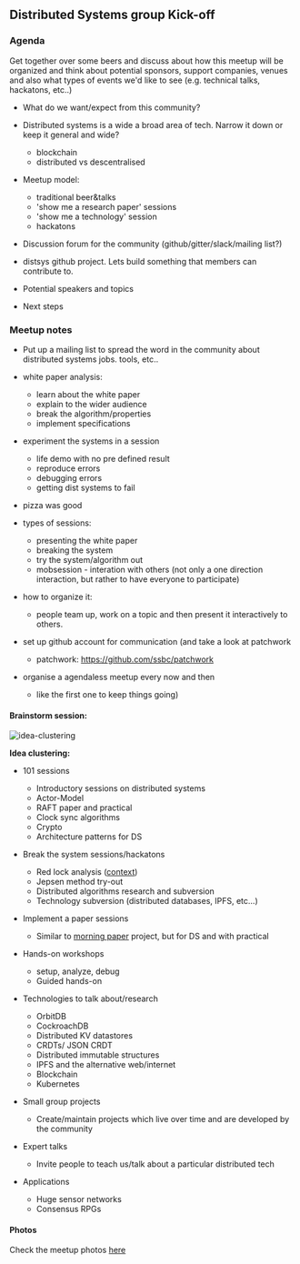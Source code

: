 ## Distributed Systems group Kick-off 

### Agenda

Get together over some beers and discuss about how this meetup will be 
organized and think about potential sponsors, support companies, venues and also
what types of events we'd like to see (e.g. technical talks, hackatons, etc..)


- What do we want/expect from this community?
    
- Distributed systems is a wide a broad area of tech. Narrow it down or keep it general and wide?
  
    - blockchain
    - distributed vs descentralised

- Meetup model:

  - traditional beer&talks
  - 'show me a research paper' sessions
  - 'show me a technology' session
  - hackatons
 
- Discussion forum for the community (github/gitter/slack/mailing list?)

- distsys github project. Lets build something that members can contribute to.

- Potential speakers and topics

- Next steps

### Meetup notes


- Put up a mailing list to spread the word in the community about distributed 
systems jobs. tools, etc..

- white paper analysis:
   - learn about the white paper
   - explain to the wider audience
   - break the algorithm/properties
   - implement specifications
   

- experiment the systems in a session
   - life demo with no pre defined result
   - reproduce errors
   - debugging errors
   - getting dist systems to fail
  
- pizza was good

- types of sessions:
  - presenting the white paper
  - breaking the system
  - try the system/algorithm out
  - mobsession - interation with others (not only a one direction interaction, 
but rather to have everyone to participate)

 - how to organize it:
   - people team up, work on a topic and then present it interactively to others.
   
 - set up github account for communication (and take a look at patchwork 
   - patchwork: https://github.com/ssbc/patchwork
   
 
 - organise a agendaless meetup every now and then
   - like the first one to keep things going)


#### Brainstorm session:

![idea-clustering](https://raw.githubusercontent.com/distributed-systems-group/events-log/master/photos/kickoff_02032017/photo5823339363017272085.jpg)

**Idea clustering:**

- 101 sessions
	- Introductory sessions on distributed systems
	- Actor-Model
	- RAFT paper and practical 
	- Clock sync algorithms
	- Crypto
	-	Architecture patterns for DS

- Break the system sessions/hackatons
	- Red lock analysis ([context](http://antirez.com/news/101))
	- Jepsen method try-out
	- Distributed algorithms research and subversion
	- Technology subversion (distributed databases, IPFS, etc...)

- Implement a paper sessions
	- Similar to [morning paper](https://blog.acolyer.org/about/) project, but for DS and with practical	

- Hands-on workshops
	- setup, analyze, debug
	- Guided hands-on

- Technologies to talk about/research
	- OrbitDB
	- CockroachDB
	- Distributed KV datastores
	- CRDTs/ JSON CRDT
	- Distributed immutable structures
	- IPFS and the alternative web/internet
	- Blockchain
	- Kubernetes

- Small group projects
	-	Create/maintain projects which live over time and are developed by the
		community  

- Expert talks
	- Invite people to teach us/talk about a particular distributed tech

- Applications
	- Huge sensor networks
	- Consensus RPGs


#### Photos

Check the meetup photos [here](../photos/kickoff_02032017/)
